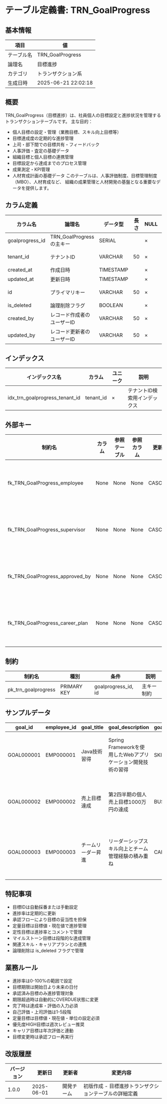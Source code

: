 # テーブル定義書: TRN_GoalProgress

## 基本情報

| 項目 | 値 |
|------|-----|
| テーブル名 | TRN_GoalProgress |
| 論理名 | 目標進捗 |
| カテゴリ | トランザクション系 |
| 生成日時 | 2025-06-21 22:02:18 |

## 概要

TRN_GoalProgress（目標進捗）は、社員個人の目標設定と進捗状況を管理するトランザクションテーブルです。
主な目的：
- 個人目標の設定・管理（業務目標、スキル向上目標等）
- 目標達成度の定期的な進捗管理
- 上司・部下間での目標共有・フィードバック
- 人事評価・査定の基礎データ
- 組織目標と個人目標の連携管理
- 目標設定から達成までのプロセス管理
- 成果測定・KPI管理
- 人材育成計画の基礎データ
このテーブルは、人事評価制度、目標管理制度（MBO）、人材育成など、
組織の成果管理と人材開発の基盤となる重要なデータを提供します。


## カラム定義

| カラム名 | 論理名 | データ型 | 長さ | NULL | デフォルト | 説明 |
|----------|--------|----------|------|------|------------|------|
| goalprogress_id | TRN_GoalProgressの主キー | SERIAL |  | × |  | TRN_GoalProgressの主キー |
| tenant_id | テナントID | VARCHAR | 50 | × |  | テナントID（マルチテナント対応） |
| created_at | 作成日時 | TIMESTAMP |  | × | CURRENT_TIMESTAMP | 作成日時 |
| updated_at | 更新日時 | TIMESTAMP |  | × | CURRENT_TIMESTAMP | 更新日時 |
| id | プライマリキー | VARCHAR | 50 | × |  | プライマリキー（UUID） |
| is_deleted | 論理削除フラグ | BOOLEAN |  | × | False | 論理削除フラグ |
| created_by | レコード作成者のユーザーID | VARCHAR | 50 | × |  | レコード作成者のユーザーID |
| updated_by | レコード更新者のユーザーID | VARCHAR | 50 | × |  | レコード更新者のユーザーID |

## インデックス

| インデックス名 | カラム | ユニーク | 説明 |
|----------------|--------|----------|------|
| idx_trn_goalprogress_tenant_id | tenant_id | × | テナントID検索用インデックス |

## 外部キー

| 制約名 | カラム | 参照テーブル | 参照カラム | 更新時 | 削除時 | 説明 |
|--------|--------|--------------|------------|--------|--------|------|
| fk_TRN_GoalProgress_employee | None | None | None | CASCADE | CASCADE | 外部キー制約 |
| fk_TRN_GoalProgress_supervisor | None | None | None | CASCADE | SET NULL | 外部キー制約 |
| fk_TRN_GoalProgress_approved_by | None | None | None | CASCADE | SET NULL | 外部キー制約 |
| fk_TRN_GoalProgress_career_plan | None | None | None | CASCADE | SET NULL | 外部キー制約 |

## 制約

| 制約名 | 種別 | 条件 | 説明 |
|--------|------|------|------|
| pk_trn_goalprogress | PRIMARY KEY | goalprogress_id, id | 主キー制約 |

## サンプルデータ

| goal_id | employee_id | goal_title | goal_description | goal_category | goal_type | priority_level | target_value | current_value | unit | start_date | target_date | progress_rate | achievement_status | supervisor_id | approval_status | approved_at | approved_by | completion_date | achievement_rate | self_evaluation | supervisor_evaluation | evaluation_comments | related_career_plan_id | related_skill_items | milestones | obstacles | support_needed | last_updated_at | next_review_date |
|------|------|------|------|------|------|------|------|------|------|------|------|------|------|------|------|------|------|------|------|------|------|------|------|------|------|------|------|------|------|
| GOAL000001 | EMP000001 | Java技術習得 | Spring Frameworkを使用したWebアプリケーション開発技術の習得 | SKILL | QUALITATIVE | HIGH | None | None | None | 2025-01-01 | 2025-12-31 | 50.0 | IN_PROGRESS | EMP000010 | APPROVED | 2025-01-05 10:00:00 | EMP000010 | None | None | None | None | None | CP000001 | ["JAVA", "SPRING", "WEB_DEVELOPMENT"] | ["基礎学習完了", "実践プロジェクト参加", "技術認定取得"] | None | 外部研修参加、メンター指導 | 2025-06-01 09:00:00 | 2025-07-01 |
| GOAL000002 | EMP000002 | 売上目標達成 | 第2四半期の個人売上目標1000万円の達成 | BUSINESS | QUANTITATIVE | HIGH | 10000000.0 | 6500000.0 | 円 | 2025-04-01 | 2025-06-30 | 65.0 | IN_PROGRESS | EMP000011 | APPROVED | 2025-03-25 14:00:00 | EMP000011 | None | None | None | None | None | None | ["SALES", "NEGOTIATION", "CUSTOMER_MANAGEMENT"] | ["4月目標達成", "5月目標達成", "6月目標達成"] | ["競合他社の価格競争", "新規顧客開拓の困難"] | マーケティング支援、価格戦略見直し | 2025-06-01 17:00:00 | 2025-06-15 |
| GOAL000003 | EMP000003 | チームリーダー昇進 | リーダーシップスキル向上とチーム管理経験の積み重ね | CAREER | MILESTONE | MEDIUM | None | None | None | 2025-01-01 | 2025-12-31 | 30.0 | IN_PROGRESS | EMP000012 | APPROVED | 2025-01-10 11:00:00 | EMP000012 | None | None | None | None | None | CP000002 | ["LEADERSHIP", "TEAM_MANAGEMENT", "COMMUNICATION"] | ["リーダーシップ研修受講", "プロジェクトリーダー経験", "昇進面談"] | None | リーダーシップ研修、メンタリング | 2025-06-01 12:00:00 | 2025-08-01 |

## 特記事項

- 目標IDは自動採番または手動設定
- 進捗率は定期的に更新
- 承認フローにより目標の妥当性を担保
- 定量目標は目標値・現在値で進捗管理
- 定性目標は進捗率とコメントで管理
- マイルストーン目標は段階的な達成管理
- 関連スキル・キャリアプランとの連携
- 論理削除は is_deleted フラグで管理

## 業務ルール

- 進捗率は0-100%の範囲で設定
- 目標期限は開始日より未来の日付
- 承認済み目標のみ進捗管理対象
- 期限超過時は自動的にOVERDUE状態に変更
- 完了時は達成率・評価の入力必須
- 自己評価・上司評価は1-5段階
- 定量目標は目標値・現在値・単位の設定必須
- 優先度HIGH目標は週次レビュー推奨
- キャリア目標は年次評価と連動
- 目標変更時は承認フロー再実行

## 改版履歴

| バージョン | 更新日 | 更新者 | 変更内容 |
|------------|--------|--------|----------|
| 1.0.0 | 2025-06-01 | 開発チーム | 初版作成 - 目標進捗トランザクションテーブルの詳細定義 |